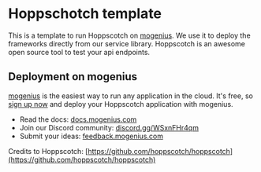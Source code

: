 # Hoppschotch template

This is a template to run Hoppscotch on [mogenius](https://mogenius.com). We use it to deploy the frameworks directly from our service library. Hoppscotch is an awesome open source tool to test your api endpoints.

## Deployment on mogenius

[mogenius](https://mogenius.com) is the easiest way to run any application in the cloud. It's free, so [sign up now](https://studio.mogenius.com/user/registration) and deploy your Hoppscotch application with mogenius.

- Read the docs: [docs.mogenius.com](https://docs.mogenius.com)
- Join our Discord community: [discord.gg/WSxnFHr4qm](https://discord.gg/WSxnFHr4qm)
- Submit your ideas: [feedback.mogenius.com](https://feedback.mogenius.com)

Credits to Hoppscotch: [https://github.com/hoppscotch/hoppscotch](https://github.com/hoppscotch/hoppscotch)
